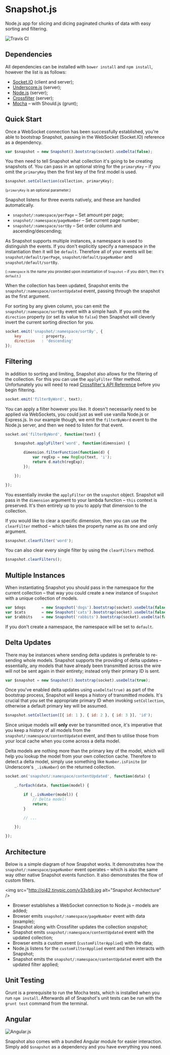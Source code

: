 Snapshot.js
===========

Node.js app for slicing and dicing paginated chunks of data with easy sorting and filtering.

<img src="https://travis-ci.org/Wildhoney/Snapshot.js.png?branch=master" alt="Travis CI" />

Dependencies
-----------

All dependencies can be installed with `bower install` and `npm install`, however the list is as follows:

 * <a href="http://socket.io/">Socket.IO</a> (client and server);
 * <a href="http://underscorejs.org/">Underscore.js</a> (server);
 * <a href="http://nodejs.org/">Node.js</a> (server);
 * <a href="http://square.github.io/crossfilter/">Crossfilter</a> (server);
 * <a href="http://visionmedia.github.io/mocha/">Mocha</a> &ndash; with Should.js (grunt);

Quick Start
-----------

Once a WebSocket connection has been successfully established, you're able to bootstrap Snapshot, passing in the WebSocket (Socket.IO) reference as a dependency.


```javascript
var $snapshot = new Snapshot().bootstrap(socket).useDelta(false);
```

You then need to tell Snapshot what collection it's going to be creating snapshots of. You can pass in an optional string for the `primaryKey` &ndash; if you omit the `primaryKey` then the first key of the first model is used.

```javascript
$snapshot.setCollection(collection, primaryKey);
```

<small>(`primaryKey` is an optional parameter.)</small>

Snapshot listens for three events natively, and these are handled automatically.

 * `snapshot/:namespace/perPage` &ndash; Set amount per page;
 * `snapshot/:namespace/pageNumber` &ndash; Set current page number;
 * `snapshot/:namespace/sortBy` &ndash; Set order column and ascending/descending;

As Snapshot supports multiple instances, a namespace is used to distinguish the events. If you don't explicitly specify a namespace in the instantiation then it will be `default`. Therefore all of your events will be: `snapshot/default/perPage`, `snapshot/default/pageNumber` and `snapshot/default/sortBy`.

<small>(`:namespace` is the name you provided upon instantiation of `Snapshot` &ndash; if you didn't, then it's `default`.)</small>

When the collection has been updated, Snapshot emits the `snapshot/:namespace/contentUpdated` event, passing through the snapshot as the first argument.

For sorting by any given column, you can emit the `snapshot/:namespace/sortBy` event with a simple hash. If you omit the `direction` property (or set its value to `false`) then Snapshot will cleverly invert the current sorting direction for you.

```javascript
socket.emit('snapshot/:namespace/sortBy', {
    key         : property,
    direction   : 'descending'
});
```

Filtering
-----------

In addition to sorting and limiting, Snapshot also allows for the filtering of the collection. For this you can use the `applyFilter` filter method. Unfortunately you will need to read <a href="https://github.com/square/crossfilter/wiki/API-Reference" target="_blank">Crossfilter's API Reference</a> before you begin filtering.

```javascript
socket.emit('filterByWord', text);
```

You can apply a filter however you like. It doesn't necessarily need to be applied via WebSockets, you could just as well use vanilla Node.js or Express.js. In our example though, we emit the `filterByWord` event to the Node.js server, and then we need to listen for that event.

```javascript
socket.on('filterByWord', function(text) {

    $snapshot.applyFilter('word', function(dimension) {

        dimension.filterFunction(function(d) {
            var regExp = new RegExp(text, 'i');
            return d.match(regExp);
        });

    });

});
```

You essentially invoke the `applyFilter` on the `snapshot` object. Snapshot will pass in the `dimension` argument to your lambda function &ndash; `this` context is preserved. It's then entirely up to you to apply that dimension to the collection.

If you would like to clear a specific dimension, then you can use the `clearFilter` method &ndash; which takes the property name as its one and only argument.

```javascript
$snapshot.clearFilter('word');
```

You can also clear every single filter by using the `clearFilters` method.

```javascript
$snapshot.clearFilters();
```

Multiple Instances
-----------

When instantiating Snapshot you should pass in the namespace for the current collection &ndash; that way you could create a new instance of `Snapshot` with a unique collection of models.

```javascript
var $dogs       = new Snapshot('dogs').bootstrap(socket).useDelta(false);
var $cats       = new Snapshot('cats').bootstrap(socket).useDelta(false);
var $rabbits    = new Snapshot('rabbits').bootstrap(socket).useDelta(false);
```

If you don't create a namespace, the namespace will be set to `default`.

Delta Updates
-----------

There may be instances where sending delta updates is preferable to re-sending whole models. Snapshot supports the providing of delta updates &ndash; essentially, any models that have already been transmitted across the wire will not be sent again in their entirety; instead only their primary ID is sent.

```javascript
var $snapshot = new Snapshot().bootstrap(socket).useDelta(true);
```

Once you've enabled delta updates using `useDelta(true)` as part of the bootstrap process, Snapshot will keeps a history of transmitted models. It's crucial that you set the appropriate primary ID when invoking `setCollection`, otherwise a default primary key will be assumed.

```javascript
$snapshot.setCollection([{ id: 1 }, { id: 2 }, { id: 3 }], 'id');
```

Since unique models will <strong>only</strong> ever be transmitted once, it's imperative that you keep a history of all models from the `snapshot/:namespace/contentUpdated` event, and then to utilise those from your local cache when you come across a delta model.

Delta models are nothing more than the primary key of the model, which will help you lookup the model from your own collection cache. Therefore to detect a delta model, simply use something like `Number.isFinite` (or Underscore's `_.isNumber`) on the returned collection.

```javascript
socket.on('snapshot/:namespace/contentUpdated', function(data) {

    _.forEach(data, function(model) {

        if (_.isNumber(model)) {
            // Delta model!
            return;
        }

        // ...

    });

});
```

Architecture
-----------

Below is a simple diagram of how Snapshot works. It demonstrates how the `snapshot/:namespace/pageNumber` event operates &ndash; which is also the same way other native Snapshot events function. It also demonstrates the flow of custom filters.

<img src="http://oi42.tinypic.com/v33vb9.jpg alt="Snapshot Architecture" />

 * Browser establishes a WebSocket connection to Node.js &ndash; models are added;
 * Browser emits `snapshot/:namespace/pageNumber` event with data (example);
 * Snapshot along with Crossfilter updates the collection <i>snapshot</i>;
 * Snapshot emits `snapshot/:namespace/contentUpdated` event with the updated collection;
 * Browser emits a custom event (`customFilterApplied`) with the data;
 * Node.js listens for the `customFilterApplied` event and then interacts with Snapshot;
 * Snapshot emits the `snapshot/:namespace/contentUpdated` event with the updated filter applied;

Unit Testing
-----------

Grunt is a prerequisite to run the Mocha tests, which is installed when you run `npm install`. Afterwards all of Snapshot's unit tests can be run with the `grunt test` command from the terminal.

Angular
-----------

<img src="https://lh6.googleusercontent.com/-DtPuPzooNEY/AAAAAAAAAAI/AAAAAAAAAC4/6Y1jxzshd4g/photo.jpg?sz=48" alt="Angular.js" />

Snapshot also comes with a bundled Angular module for easier interaction. Simply add `$snapshot` as a dependency and you have everything you need.